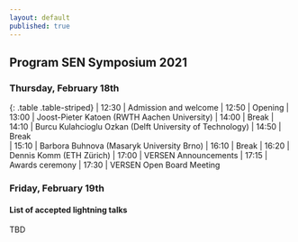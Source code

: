 ```yaml
---
layout: default
published: true
---
```


## Program SEN Symposium 2021

### Thursday, February 18th
{: .table .table-striped}
|  12:30 | Admission and welcome
|  12:50 | Opening
|  13:00 | Joost-Pieter Katoen (RWTH Aachen University) <!-- - *Process Mining: How to pick your automation battles?* <br> session chair: Jorge Perez --> 
|  14:00 | Break
|  14:10 | Burcu Kulahcioglu Ozkan (Delft University of Technology) 
|  14:50 | Break   
|  15:10 | Barbora Buhnova (Masaryk University Brno)
|  16:10 | Break
|  16:20 | Dennis Komm (ETH Zürich)
|  17:00 | VERSEN Announcements
|  17:15 | Awards ceremony
|  17:30 | VERSEN Open Board Meeting

### Friday, February 19th


#### List of accepted lightning talks 

TBD

<!--
* Petra Heck and Luís Cruz. Software Engineering for Machine Learning Applications
* Roberto Verdecchia. Architectural Technical Debt: Taming the Beast
* Enrique Larios Vargas and Luís Cruz. Software Engineering and Mental Health
* Eleni Constantinou. Software ecosystem evolution: Past research and the road ahead
* Emitzá Guzmán. Analyzing User Feedback for Software Evolution
* Héctor Cadavid. A Software Engineering perspective on Systems of Systems architecting
* Ilias Gerostathopoulos. Architecture-Based Self-Adaptation: Open Challenges and Promising Directions
* Yaping Luo, Tanja Vos, Pekka Aho and Kevin van der Vlist. ITEA3 IVVES project: Industrial-grade verification and validation of evolving systems (In Finance)
* Bert de Brock. Where should I publish?
-->